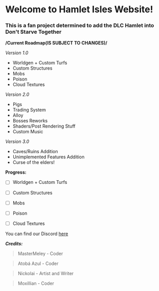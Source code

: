 # Welcome to Hamlet Isles Website!
### This is a fan project determined to add the DLC Hamlet into Don't Starve Together

**/Current Roadmap(IS SUBJECT TO CHANGES)/**

*Version 1.0*
- Worldgen + Custom Turfs
- Custom Structures
- Mobs
- Poison
- Cloud Textures

*Version 2.0*
- Pigs
- Trading System
- Alloy
- Bosses Reworks
- Shaders/Post Rendering Stuff
- Custom Music

*Version 3.0*
- Caves/Ruins Addition
- Unimplemented Features Addition
- Curse of the elders!

**Progress:**
- [ ]  Worldgen + Custom Turfs
- [ ]  Custom Structures
- [ ]  Mobs
- [ ]  Poison
- [ ]  Cloud Textures


You can find our Discord [here](https://discord.gg/gb5tdwTBSX)

***Credits:***
> MasterMeley - Coder

> Atobá Azul - Coder

> Nickolai - Artist and Writer

> Moxillian - Coder
